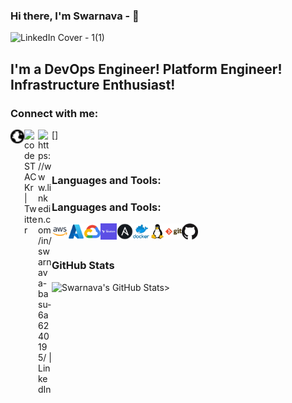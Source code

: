 ### Hi there, I'm Swarnava - 👋
![LinkedIn Cover - 1(1)](https://user-images.githubusercontent.com/36497553/90978290-6579da00-e56a-11ea-9c42-a4bdcd6fd6ed.jpg)


## I'm a DevOps Engineer! Platform Engineer! Infrastructure Enthusiast!

### Connect with me:

[<img align="left" alt="https://github.com/H3K4R" width="22px" src="https://raw.githubusercontent.com/iconic/open-iconic/master/svg/globe.svg" />]
[<img align="left" alt="codeSTACKr | Twitter" width="22px" src="https://cdn.jsdelivr.net/npm/simple-icons@v3/icons/twitter.svg" />][twitter]
[<img align="left" alt="https://www.linkedin.com/in/swarnava-basu-6a6240195/ | LinkedIn" width="22px" src="https://cdn.jsdelivr.net/npm/simple-icons@v3/icons/linkedin.svg" />][linkedin]

<br />

### Languages and Tools:

### Languages and Tools:

<img align="left" alt="AWS" width="26px" src="https://raw.githubusercontent.com/github/explore/main/topics/aws/aws.png" />
<img align="left" alt="Azure" width="26px" src="https://raw.githubusercontent.com/github/explore/main/topics/azure/azure.png" />
<img align="left" alt="GCP" width="26px" src="https://raw.githubusercontent.com/github/explore/main/topics/google-cloud/google-cloud.png" />
<img align="left" alt="Terraform" width="26px" src="https://raw.githubusercontent.com/github/explore/main/topics/terraform/terraform.png" />
<img align="left" alt="Ansible" width="26px" src="https://raw.githubusercontent.com/github/explore/main/topics/ansible/ansible.png" />
<img align="left" alt="Docker" width="26px" src="https://raw.githubusercontent.com/github/explore/main/topics/docker/docker.png" />
<img align="left" alt="Linux" width="26px" src="https://raw.githubusercontent.com/github/explore/main/topics/linux/linux.png" />
<img align="left" alt="Git" width="26px" src="https://raw.githubusercontent.com/github/explore/main/topics/git/git.png" />
<img align="left" alt="GitHub" width="26px" src="https://raw.githubusercontent.com/github/explore/main/topics/github/github.png" />


<br />
<br />




### GitHub Stats

<img align="left" alt="Swarnava's GitHub Stats" src="https://github-readme-stats.vercel.app/api?username=H3K4R&show_icons=true&hide_border=true" />
>




[twitter]: https://twitter.com/basu_swarnava
[linkedin]: https://www.linkedin.com/in/swarnava-basu-6a6240195/
